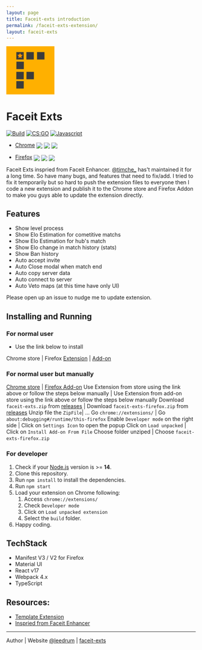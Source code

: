 ```yaml
---
layout: page
title: Faceit-exts introduction
permalink: /faceit-exts-extension/
layout: faceit-exts
---
```


![Faceit Exts](https://raw.githubusercontent.com/leedrum/faceit-exts/master/src/icon128.png)

# Faceit Exts

[![Build](https://github.com/leedrum/faceit-exts/actions/workflows/webpack.yml/badge.svg)](https://github.com/leedrum/faceit-exts/actions/workflows/webpack.yml) [![CS:GO](https://img.shields.io/badge/game-CS%3AGO-yellow.svg)](https://store.steampowered.com/app/730/CounterStrike_Global_Offensive/) [![Javascript](https://img.shields.io/badge/language-Javascript-%23f34b7d.svg)]()

- [Chrome](https://chrome.google.com/webstore/detail/faceit-exts/blncihpjdpcjlkkfcmdkbdonkcpbenpp) <img valign="middle" src="https://img.shields.io/chrome-web-store/v/blncihpjdpcjlkkfcmdkbdonkcpbenpp?label=%20"> <img valign="middle" src="https://img.shields.io/chrome-web-store/users/blncihpjdpcjlkkfcmdkbdonkcpbenpp"> <img valign="middle" src="https://img.shields.io/chrome-web-store/rating/blncihpjdpcjlkkfcmdkbdonkcpbenpp">

- [Firefox](https://addons.mozilla.org/en-US/firefox/addon/faceit-exts/) <img valign="middle" src="https://img.shields.io/amo/v/faceit-exts?label=%20"> <img valign="middle" src="https://img.shields.io/amo/users/faceit-exts"> <img valign="middle" src="https://img.shields.io/amo/rating/faceit-exts">

Faceit Exts inspried from Faceit Enhancer. [@timche\_](https://github.com/timche) has't maintained it for a long time. So have many bugs, and features that need to fix/add.
I tried to fix it temporarily but so hard to push the extension files to everyone then I code a new extension and publish it to the Chrome store and Firefox Addon to make you guys able to update the extension directly.

## Features

- Show level process
- Show Elo Estimation for cometitive matchs
- Show Elo Estimation for hub's match
- Show Elo change in match history (stats)
- Show Ban history
- Auto accept invite
- Auto Close modal when match end
- Auto copy server data
- Auto connect to server
- Auto Veto maps (at this time have only UI)

Please open up an issue to nudge me to update extension.

## Installing and Running

### For normal user

- Use the link below to install


Chrome store | Firefox
[Extension](https://chrome.google.com/webstore/detail/faceit-exts/blncihpjdpcjlkkfcmdkbdonkcpbenpp) | [Add-on](https://addons.mozilla.org/en-US/firefox/addon/faceit-exts/)

### For normal user but manually


[Chrome store](https://chrome.google.com/webstore/detail/faceit-exts/blncihpjdpcjlkkfcmdkbdonkcpbenpp) | [Firefox Add-on](https://addons.mozilla.org/en-US/firefox/addon/faceit-exts/)
Use Extension from store using the link above or follow the steps below manually | Use Extension from add-on store using the link above or follow the steps below manually
Download `faceit-exts.zip` from [releases](https://github.com/leedrum/faceit-exts/releases) | Download `faceit-exts-firefox.zip` from [releases](https://github.com/leedrum/faceit-exts/releases)
Unzip file the `ZipFile`| ...
Go `chrome://extensions/` | Go `about:debugging#/runtime/this-firefox`
Enable `Developer mode` on the right side | Click on `Settings Icon` to open the popup
Click on `Load unpacked` | Click on `Install Add-on From File`
Choose folder unziped | Choose `faceit-exts-firefox.zip`

### For developer

1. Check if your [Node.js](https://nodejs.org/) version is >= **14**.
2. Clone this repository.
3. Run `npm install` to install the dependencies.
4. Run `npm start`
5. Load your extension on Chrome following:
   1. Access `chrome://extensions/`
   2. Check `Developer mode`
   3. Click on `Load unpacked extension`
   4. Select the `build` folder.
6. Happy coding.

## TechStack

- Manifest V3 / V2 for Firefox
- Material UI
- React v17
- Webpack 4.x
- TypeScript

## Resources:

- [Template Extension](https://github.com/lxieyang/chrome-extension-boilerplate-react/)
- [Inspried from Faceit Enhancer](https://github.com/faceit-enhancer/faceit-enhancer)

---

Author | Website
[@leedrum](https://github.com/leedrum) | [faceit-exts](https://leedrum.github.io/faceit-exts-extension/)
